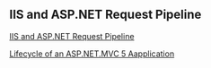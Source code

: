 ## IIS and ASP.NET Request Pipeline

[IIS and ASP.NET Request Pipeline](https://github.com/AnzhelikaKravchuk/Training-Autumn-2018/blob/master/Pictures/IIS%20and%20ASP.NET%20pipeline.pdf)

[Lifecycle of an ASP.NET.MVC 5 Aapplication](https://github.com/AnzhelikaKravchuk/Training-Autumn-2018/blob/master/Pictures/lifecycle-of-an-aspnet-mvc-5-application.pdf)
